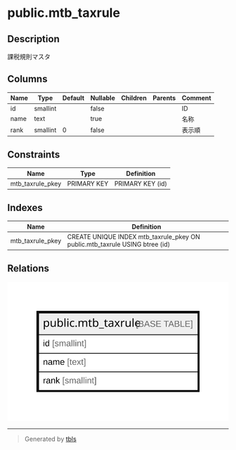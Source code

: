 # public.mtb_taxrule

## Description

課税規則マスタ

## Columns

| Name | Type | Default | Nullable | Children | Parents | Comment |
| ---- | ---- | ------- | -------- | -------- | ------- | ------- |
| id | smallint |  | false |  |  | ID |
| name | text |  | true |  |  | 名称 |
| rank | smallint | 0 | false |  |  | 表示順 |

## Constraints

| Name | Type | Definition |
| ---- | ---- | ---------- |
| mtb_taxrule_pkey | PRIMARY KEY | PRIMARY KEY (id) |

## Indexes

| Name | Definition |
| ---- | ---------- |
| mtb_taxrule_pkey | CREATE UNIQUE INDEX mtb_taxrule_pkey ON public.mtb_taxrule USING btree (id) |

## Relations

![er](public.mtb_taxrule.svg)

---

> Generated by [tbls](https://github.com/k1LoW/tbls)
